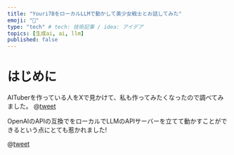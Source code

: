 ```yaml
---
title: "Youri7BをローカルLLMで動かして美少女戦士とお話してみた"
emoji: "🌙"
type: "tech" # tech: 技術記事 / idea: アイデア
topics: [生成ai, ai, llm]
published: false
---
```


# はじめに
AITuberを作っている人をXで見かけて、私も作ってみたくなったので調べてみました。
@[tweet](https://x.com/yasun_ai/status/1721137388184121640)

OpenAIのAPIの互換でをローカルでLLMのAPIサーバーを立てて動かすことができるという点にとても惹かれました!

@[tweet](https://x.com/yasun_ai/status/1721136891045748965)